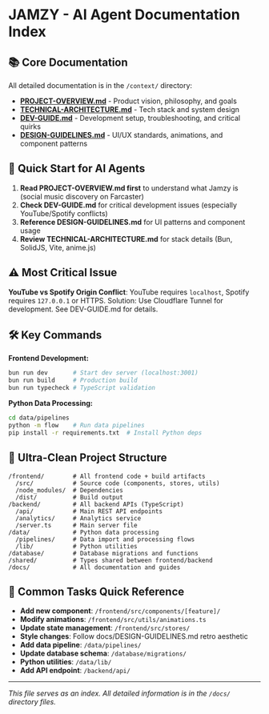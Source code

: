 # JAMZY - AI Agent Documentation Index

## 📚 Core Documentation

All detailed documentation is in the `/context/` directory:

- **[PROJECT-OVERVIEW.md](./context/PROJECT-OVERVIEW.md)** - Product vision, philosophy, and goals
- **[TECHNICAL-ARCHITECTURE.md](./context/TECHNICAL-ARCHITECTURE.md)** - Tech stack and system design
- **[DEV-GUIDE.md](./context/DEV-GUIDE.md)** - Development setup, troubleshooting, and critical quirks
- **[DESIGN-GUIDELINES.md](./context/DESIGN-GUIDELINES.md)** - UI/UX standards, animations, and component patterns

## 🚀 Quick Start for AI Agents

1. **Read PROJECT-OVERVIEW.md first** to understand what Jamzy is (social music discovery on Farcaster)
2. **Check DEV-GUIDE.md** for critical development issues (especially YouTube/Spotify conflicts)
3. **Reference DESIGN-GUIDELINES.md** for UI patterns and component usage
4. **Review TECHNICAL-ARCHITECTURE.md** for stack details (Bun, SolidJS, Vite, anime.js)

## ⚠️ Most Critical Issue

**YouTube vs Spotify Origin Conflict**: YouTube requires `localhost`, Spotify requires `127.0.0.1` or HTTPS. Solution: Use Cloudflare Tunnel for development. See DEV-GUIDE.md for details.

## 🛠 Key Commands

**Frontend Development:**
```bash
bun run dev       # Start dev server (localhost:3001)
bun run build     # Production build
bun run typecheck # TypeScript validation
```

**Python Data Processing:**
```bash
cd data/pipelines
python -m flow    # Run data pipelines
pip install -r requirements.txt  # Install Python deps
```

## 📁 Ultra-Clean Project Structure

```
/frontend/        # All frontend code + build artifacts
  /src/           # Source code (components, stores, utils)
  /node_modules/  # Dependencies
  /dist/          # Build output
/backend/         # All backend APIs (TypeScript)
  /api/           # Main REST API endpoints
  /analytics/     # Analytics service  
  /server.ts      # Main server file
/data/            # Python data processing
  /pipelines/     # Data import and processing flows
  /lib/           # Python utilities
/database/        # Database migrations and functions
/shared/          # Types shared between frontend/backend
/docs/            # All documentation and guides
```

## 🎯 Common Tasks Quick Reference
- **Add new component**: `/frontend/src/components/[feature]/`
- **Modify animations**: `/frontend/src/utils/animations.ts`
- **Update state management**: `/frontend/src/stores/`
- **Style changes**: Follow docs/DESIGN-GUIDELINES.md retro aesthetic
- **Add data pipeline**: `/data/pipelines/`
- **Update database schema**: `/database/migrations/`
- **Python utilities**: `/data/lib/`
- **Add API endpoint**: `/backend/api/`


---
*This file serves as an index. All detailed information is in the `/docs/` directory files.*